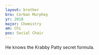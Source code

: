 ```yaml
---
layout: brother
bro: Corban Murphey
yr: 2018
major: Chemistry
am: Chi
pos: Social Chair
---
```

He knows the Krabby Patty secret formula.